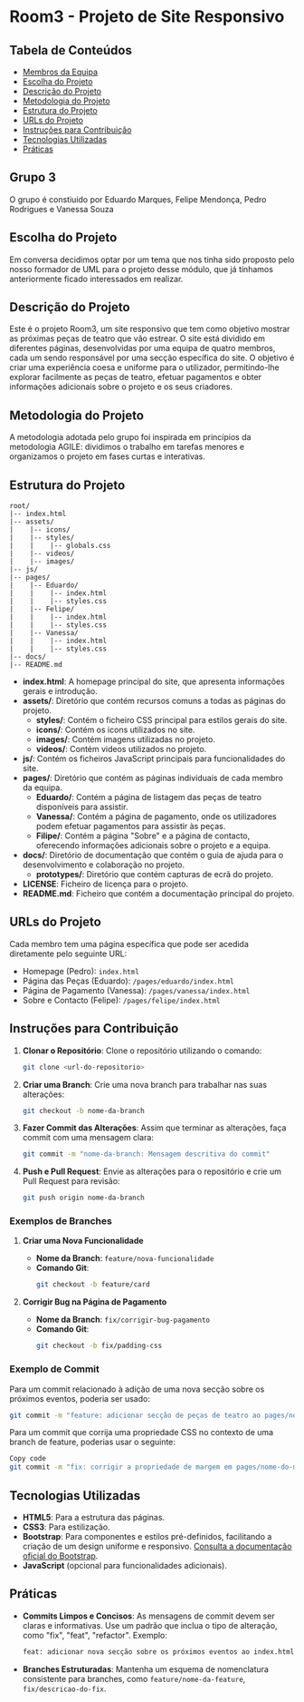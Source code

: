 # Room3 - Projeto de Site Responsivo

## Tabela de Conteúdos
- [Membros da Equipa](#grupo-3)
- [Escolha do Projeto](#escolha-do-projeto)
- [Descrição do Projeto](#descrição-do-projeto)
- [Metodologia do Projeto](#metodologia-do-projeto)
- [Estrutura do Projeto](#estrutura-do-projeto)
- [URLs do Projeto](#urls-do-projeto)
- [Instruções para Contribuição](#instruções-para-contribuição)
- [Tecnologias Utilizadas](#tecnologias-utilizadas)
- [Práticas](#práticas)

## Grupo 3

O grupo é constiuído por Eduardo Marques, Felipe Mendonça, Pedro Rodrigues e Vanessa Souza

## Escolha do Projeto

Em conversa decidimos optar por um tema que nos tinha sido proposto pelo nosso formador de UML para o projeto desse módulo, que já tínhamos anteriormente ficado interessados em realizar.

## Descrição do Projeto

Este é o projeto Room3, um site responsivo que tem como objetivo mostrar as próximas peças de teatro que vão estrear. O site está dividido em diferentes páginas, desenvolvidas por uma equipa de quatro membros, cada um sendo responsável por uma secção específica do site. O objetivo é criar uma experiência coesa e uniforme para o utilizador, permitindo-lhe explorar facilmente as peças de teatro, efetuar pagamentos e obter informações adicionais sobre o projeto e os seus criadores.

## Metodologia do Projeto

A metodologia adotada pelo grupo foi inspirada em princípios da metodologia AGILE: dividimos o trabalho em tarefas menores e organizamos o projeto em fases curtas e interativas.

## Estrutura do Projeto

```
root/
|-- index.html
|-- assets/
|    |-- icons/
|    |-- styles/
|    |    |-- globals.css
|    |-- videos/
|    |-- images/
|-- js/
|-- pages/
|    |-- Eduardo/
|    |    |-- index.html
|    |    |-- styles.css
|    |-- Felipe/
|    |    |-- index.html
|    |    |-- styles.css
|    |-- Vanessa/
|    |    |-- index.html
|    |    |-- styles.css
|-- docs/
|-- README.md
```

- **index.html**: A homepage principal do site, que apresenta informações gerais e introdução.
- **assets/**: Diretório que contém recursos comuns a todas as páginas do projeto.
  - **styles/**: Contém o ficheiro CSS principal para estilos gerais do site.
  - **icons/**: Contém os icons utilizados no site.
  - **images/**: Contém imagens utilizadas no projeto.
  - **videos/**: Contém videos utilizados no projeto.
- **js/**: Contém os ficheiros JavaScript principais para funcionalidades do site.
- **pages/**: Diretório que contém as páginas individuais de cada membro da equipa.
  - **Eduardo/**: Contém a página de listagem das peças de teatro disponíveis para assistir.
  - **Vanessa/**: Contém a página de pagamento, onde os utilizadores podem efetuar pagamentos para assistir às peças.
  - **Filipe/**: Contém a página "Sobre" e a página de contacto, oferecendo informações adicionais sobre o projeto e a equipa.
- **docs/**: Diretório de documentação que contém o guia de ajuda para o desenvolvimento e colaboração no projeto.
  - **prototypes/**: Diretório que contém capturas de ecrã do projeto.
- **LICENSE**: Ficheiro de licença para o projeto.
- **README.md**: Ficheiro que contém a documentação principal do projeto.

## URLs do Projeto

Cada membro tem uma página específica que pode ser acedida diretamente pelo seguinte URL:
- Homepage (Pedro): `index.html`
- Página das Peças (Eduardo): `/pages/eduardo/index.html`
- Página de Pagamento (Vanessa): `/pages/vanessa/index.html`
- Sobre e Contacto (Felipe): `/pages/felipe/index.html`

## Instruções para Contribuição

1. **Clonar o Repositório**: Clone o repositório utilizando o comando:
   ```bash
   git clone <url-do-repositorio>
   ```
2. **Criar uma Branch**: Crie uma nova branch para trabalhar nas suas alterações:
   ```bash
   git checkout -b nome-da-branch
   ```
3. **Fazer Commit das Alterações**: Assim que terminar as alterações, faça commit com uma mensagem clara:
   ```bash
   git commit -m "nome-da-branch: Mensagem descritiva do commit"
   ```
4. **Push e Pull Request**: Envie as alterações para o repositório e crie um Pull Request para revisão:
   ```bash
   git push origin nome-da-branch
   ```

### Exemplos de Branches
1. **Criar uma Nova Funcionalidade**
   - **Nome da Branch**: `feature/nova-funcionalidade`
   - **Comando Git**:
     ```bash
     git checkout -b feature/card
     ```

2. **Corrigir Bug na Página de Pagamento**
   - **Nome da Branch**: `fix/corrigir-bug-pagamento`
   - **Comando Git**:
     ```bash
     git checkout -b fix/padding-css
     ```

### Exemplo de Commit
Para um commit relacionado à adição de uma nova secção sobre os próximos eventos, poderia ser usado:
```bash
git commit -m "feature: adicionar secção de peças de teatro ao pages/nome-do-membro/index.html"
```

Para um commit que corrija uma propriedade CSS no contexto de uma branch de feature, poderias usar o seguinte:
```bash
Copy code
git commit -m "fix: corrigir a propriedade de margem em pages/nome-do-membro/styles.css na feature de peças de teatro"
```

## Tecnologias Utilizadas
- **HTML5**: Para a estrutura das páginas.
- **CSS3**: Para estilização.
- **Bootstrap**: Para componentes e estilos pré-definidos, facilitando a criação de um design uniforme e responsivo. [Consulta a documentação oficial do Bootstrap](https://getbootstrap.com/docs/).
- **JavaScript** (opcional para funcionalidades adicionais).

## Práticas
- **Commits Limpos e Concisos**: As mensagens de commit devem ser claras e informativas. Use um padrão que inclua o tipo de alteração, como "fix", "feat", "refactor". Exemplo:
  ```bash
  feat: adicionar nova secção sobre os próximos eventos ao index.html
  ```
- **Branches Estruturadas**: Mantenha um esquema de nomenclatura consistente para branches, como `feature/nome-da-feature`, `fix/descricao-do-fix`.